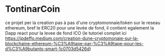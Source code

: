 # TontinarCoin
ce projet per la creation pas à pas d'une cryptomonnaie/token sur le reseau ethereum, bref le ERC20 pour une levée de fond, il contient egalement la Dapp react pour la levee de fond ICO (le tutoriel complet ici https://jpdeffo.medium.com/creation-dune-cryptomonaie-sur-la-blockchaine-ethereum-%C3%A9tape-par-%C3%A9tape-pour-les-d%C3%A9butants-smart-1c0703d5426d)
